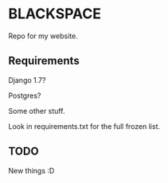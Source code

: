 # BLACKSPACE

Repo for my website.

## Requirements

Django 1.7?

Postgres?

Some other stuff.

Look in requirements.txt for the full frozen list.


## TODO

New things :D
